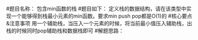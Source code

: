 #题目名称：
包含min函数的栈
#题目如下：
定义栈的数据结构，请在该类型中实现一个能够得到栈最小元素的min函数。要求min push pop都是O(1)的
#核心要点&注意事项
用一个辅助栈，当压入一个元素的时候，将当前最小值压入辅助栈，出栈的时候同时pop辅助栈和数据栈即可
#解题思路：
